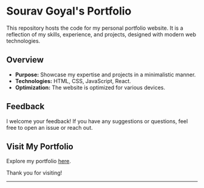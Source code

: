 # Sourav Goyal's Portfolio

This repository hosts the code for my personal portfolio website. It is a reflection of my skills, experience, and projects, designed with modern web technologies.

## Overview

- **Purpose:** Showcase my expertise and projects in a minimalistic manner.
- **Technologies:** HTML, CSS, JavaScript, React.
- **Optimization:** The website is optimized for various devices.

## Feedback

I welcome your feedback! If you have any suggestions or questions, feel free to open an issue or reach out.

## Visit My Portfolio

Explore my portfolio <a href="https://souravgoyal.dev" target="_blank">here</a>.

Thank you for visiting!

---
